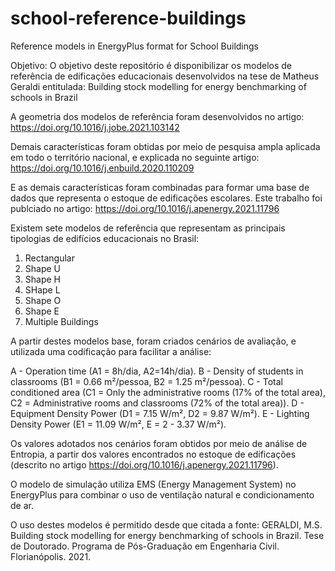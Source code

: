 # school-reference-buildings
Reference models in EnergyPlus format for School Buildings

Objetivo:
O objetivo deste repositório é disponibilizar os modelos de referência de edificações educacionais desenvolvidos na tese de Matheus Geraldi entitulada: Building stock modelling for energy benchmarking of schools in Brazil

A geometria dos modelos de referência foram desenvolvidos no artigo: 
https://doi.org/10.1016/j.jobe.2021.103142

Demais características foram obtidas por meio de pesquisa ampla aplicada em todo o território nacional, e explicada no seguinte artigo: https://doi.org/10.1016/j.enbuild.2020.110209

E as demais características foram combinadas para formar uma base de dados que representa o estoque de edificações escolares. Este trabalho foi publciado no artigo: https://doi.org/10.1016/j.apenergy.2021.11796

Existem sete modelos de referência que representam as principais tipologias de edifícios educacionais no Brasil:

1) Rectangular
2) Shape U
3) Shape H
4) SHape L
5) Shape O
6) Shape E
7) Multiple Buildings

A partir destes modelos base, foram criados cenários de avaliação, e utilizada uma codificação para facilitar a análise:

A - Operation time (A1 = 8h/dia, A2=14h/dia).
B - Density of students in classrooms (B1 = 0.66 m²/pessoa, B2 = 1.25 m²/pessoa).
C - Total conditioned area (C1 = Only the administrative rooms (17% of the total area), C2 = Administrative rooms and classrooms (72% of the total area)).
D - Equipment Density Power (D1 = 7.15 W/m², D2 = 9.87 W/m²).
E - Lighting Density Power (E1 = 11.09 W/m², E = 2 - 3.37 W/m²).

Os valores adotados nos cenários foram obtidos por meio de análise de Entropia, a partir dos valores encontrados no estoque de edificações (descrito no artigo https://doi.org/10.1016/j.apenergy.2021.11796).

O modelo de simulação utiliza EMS (Energy Management System) no EnergyPlus para combinar o uso de ventilação natural e condicionamento de ar.

O uso destes modelos é permitido desde que citada a fonte:
GERALDI, M.S. Building stock modelling for energy benchmarking of schools in Brazil. Tese de Doutorado. Programa de Pós-Graduação em Engenharia Civil. Florianópolis. 2021.
